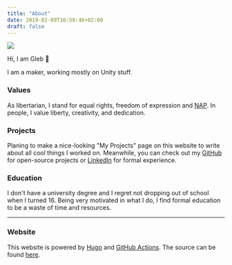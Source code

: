 ```yaml
---
title: "About"
date: 2019-02-09T16:59:46+02:00
draft: false
---
```

![][image-1]

Hi, I am Gleb 👋

I am a maker, working mostly on Unity stuff. 

### Values
As libertarian, I stand for equal rights, freedom of expression and [NAP][1]. In people, I value liberty, creativity, and dedication.

### Projects
Planing to make a nice-looking "My Projects" page on this website to write about all cool things I worked on. Meanwhile, you can check out my [GitHub][2] for open-source projects or [LinkedIn][3] for formal experience.

### Education
I don't have a university degree and I regret not dropping out of school when I turned 16. Being very motivated in what I do, I find formal education to be a waste of time and resources. 

---
### Website
This website is powered by [Hugo][4] and [GitHub Actions][5]. The source can be found [here][6].

[1]:	https://en.wikipedia.org/wiki/Non-aggression_principle
[2]:	https://github.com/skibitsky
[3]:	https://linkedin.com/in/skibitsky/
[4]:	https://gohugo.io
[5]:	https://github.com/skibitsky/skibitsky.github.io/actions
[6]:	https://github.com/skibitsky/skibitsky.github.io

[image-1]:	https://skibitsky.com/images/me.png